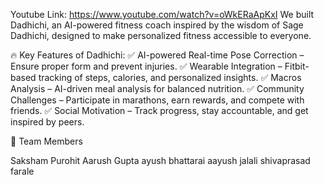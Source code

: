 Youtube Link: https://www.youtube.com/watch?v=oWkERaApKxI
We built Dadhichi, an AI-powered fitness coach inspired by the wisdom of Sage Dadhichi, designed to make personalized fitness accessible to everyone.

🔥 Key Features of Dadhichi:
✅ AI-powered Real-time Pose Correction – Ensure proper form and prevent injuries.
✅ Wearable Integration – Fitbit-based tracking of steps, calories, and personalized insights.
✅ Macros Analysis – AI-driven meal analysis for balanced nutrition.
✅ Community Challenges – Participate in marathons, earn rewards, and compete with friends.
✅ Social Motivation – Track progress, stay accountable, and get inspired by peers.

👥 Team Members

Saksham Purohit
Aarush Gupta 
ayush bhattarai
aayush jalali 
shivaprasad farale 
